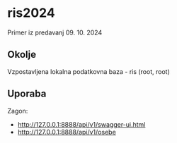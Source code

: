 # ris2024
Primer iz predavanj 09. 10. 2024

## Okolje
Vzpostavljena lokalna podatkovna baza - ris (root, root)

## Uporaba
Zagon:
- http://127.0.0.1:8888/api/v1/swagger-ui.html
- http://127.0.0.1:8888/api/v1/osebe

